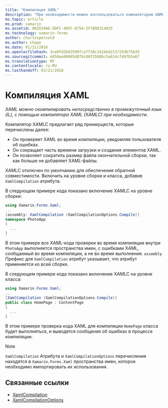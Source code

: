 ```yaml
---
title: "Компиляция XAML"
description: "При необходимости можно воспользоваться компилятором XAML (XAMLC) и скомпилировать XAML напрямую в промежуточный язык (IL)."
ms.topic: article
ms.prod: xamarin
ms.assetid: 9A2D10A6-5DFC-485F-A75A-2F7B98314025
ms.technology: xamarin-forms
author: charlespetzold
ms.author: chape
ms.date: 01/21/2016
ms.openlocfilehash: 3ce0fd2b83599fca7f38c161bbd2137254b75bd5
ms.sourcegitcommit: d450ae06065d8f8c80f3588bc5a614cfd97b5a67
ms.translationtype: MT
ms.contentlocale: ru-RU
ms.lasthandoff: 03/21/2018
---
```

# <a name="xaml-compilation"></a>Компиляция XAML

_XAML можно скомпилировать непосредственно в промежуточный язык (IL), с помощью компилятора XAML (XAMLC) при необходимости._

Компилятор XAMLC предлагает ряд преимуществ, которые перечислены далее:

- Он проверяет XAML во время компиляции, уведомляя пользователя об ошибках.
- Он сокращает часть времени загрузки и создания элементов XAML.
- Он позволяет сократить размер файла окончательной сборки, так как больше не добавляет XAML-файлы.

XAMLC отключен по умолчанию для обеспечения обратной совместимости. Включить на уровне сборки и класса, добавив `XamlCompilation` атрибута.

В следующем примере кода показано включение XAMLC на уровне сборки:

```csharp
using Xamarin.Forms.Xaml;
...
[assembly: XamlCompilation (XamlCompilationOptions.Compile)]
namespace PhotoApp
{
  ...
}
```

В этом примере все XAML-кода проверки во время компиляции внутри `PhotoApp` выполняется пространства имен, с ошибками XAML, сообщаемый во время компиляции, а не во время выполнения.
`assembly` Префикс для `XamlCompilation` атрибут указывает, что атрибут применяется ко всей сборке.

В следующем примере кода показано включение XAMLC на уровне класса:

```csharp
using Xamarin.Forms.Xaml;
...
[XamlCompilation (XamlCompilationOptions.Compile)]
public class HomePage : ContentPage
{
  ...
}
```

В этом примере проверка кода XAML для компиляции `HomePage` класса будет выполняться, и выводятся сообщения об ошибках в процессе компиляции.

> [!NOTE]
> `XamlCompilation` Атрибута и `XamlCompilationOptions` перечисления находятся в `Xamarin.Forms.Xaml` пространства имен, которое необходимо импортировать их использования.


## <a name="related-links"></a>Связанные ссылки

- [XamlCompilation](https://developer.xamarin.com/api/type/Xamarin.Forms.Xaml.XamlCompilationAttribute/)
- [XamlCompilationOptions](https://developer.xamarin.com/api/type/Xamarin.Forms.Xaml.XamlCompilationOptions/)
